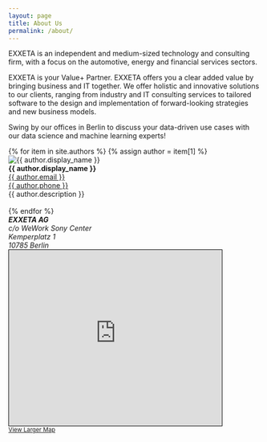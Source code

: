 ```yaml
---
layout: page
title: About Us
permalink: /about/
---
```


EXXETA is an independent and medium-sized technology
and consulting firm, with a focus on the automotive, energy
and financial services sectors.

EXXETA is your Value+ Partner. EXXETA offers you a clear
added value by bringing business and IT together. We offer
holistic and innovative solutions to our clients, ranging from
industry and IT consulting services to tailored software to
the design and implementation of forward-looking strategies
and new business models.

Swing by our offices in Berlin
to discuss your data-driven use cases with our
data science and machine learning experts!

<div class="container">
    {% for item in site.authors %}
    {% assign author = item[1] %}
    <div class="row">
        <div class="col-md-2">
            <img class="rounded float-left" src="https://www.gravatar.com/avatar/{{ author.gravatar }}?s=150&d=mm&r=x" alt="{{ author.display_name }}">
        </div>
        <div class="col-md-3">
            <strong>{{ author.display_name }}</strong><br>
            <a href="mailto:{{ author.email }}">{{ author.email }}</a><br>
            <a href="tel:{{ author.phone }}">{{ author.phone }}</a><br>
            <a target="_blank" href="{{ author.linkedin }}"><i class="fab fa-linkedin fa-2x"></i></a>
        </div>
        <div class="col-md-4">
            <span class="author-description">{{ author.description }}</span>
        </div>
    </div>
    <br>
    {% endfor %}
</div>

<address>
    <strong>EXXETA AG</strong><br>
    c/o WeWork Sony Center<br>
    Kemperplatz 1<br>
    10785 Berlin<br>
</address>

<iframe width="425" height="350" frameborder="0" scrolling="no" marginheight="0" marginwidth="0" src="https://www.openstreetmap.org/export/embed.html?bbox=13.371380295138806%2C52.50979876436803%2C13.374416555743666%2C52.51136100220606&amp;layer=mapnik&amp;marker=52.510579890228776%2C13.372898425441235" style="border: 1px solid black"></iframe><br/><small><a href="https://www.openstreetmap.org/?mlat=52.51058&amp;mlon=13.37290#map=19/52.51058/13.37290">View Larger Map</a></small>
